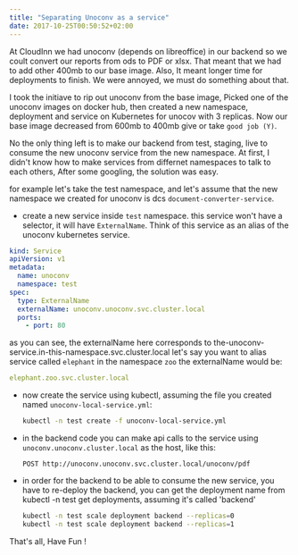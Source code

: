 ```yaml
---
title: "Separating Unoconv as a service"
date: 2017-10-25T00:50:52+02:00
---
```


At CloudInn we had unoconv (depends on libreoffice) in our backend so we
coult convert our reports from ods to PDF or xlsx. That meant that
we had to add other 400mb to our base image. Also, It meant longer time
for deployments to finish. We were annoyed, we must do something about that.

I took the initiave to rip out unoconv from the base image,
Picked one of the unoconv images on docker hub, then created a new
namespace, deployment and service on Kubernetes for unocov with 3 replicas.
Now our base image decreased from 600mb to 400mb give or take `good job (Y)`.

No the only thing left is to make our backend from test, staging, live
to consume the new unoconv service from the new namespace. At first,
I didn't know how to make services from differnet namespaces to talk
to each others, After some googling, the solution was easy.

for example let's take the test namespace, and let's assume that the new
namespace we created for unoconv is dcs `document-converter-service`.

 - create a new service inside `test` namespace. this service won't have
  a selector, it will have `ExternalName`. Think of this service as an alias
  of the unoconv kubernetes service.

  ```yml
  kind: Service
  apiVersion: v1
  metadata:
    name: unoconv
    namespace: test
  spec:
	type: ExternalName
	externalName: unoconv.unoconv.svc.cluster.local
	ports:
	  - port: 80
   ```

   as you can see, the externalName here corresponds to the-unoconv-service.in-this-namespace.svc.cluster.local
	let's say you want to alias service called `elephant` in the namespace `zoo` the externalName would be:

   ```yml
   elephant.zoo.svc.cluster.local
   ```

 - now create the service using kubectl, assuming the file you created named `unoconv-local-service.yml`:

   ```bash
   kubectl -n test create -f unoconv-local-service.yml
   ```

 - in the backend code you can make api calls to the service using `unoconv.unoconv.cluster.local` as the host, like this:

   ```
   POST http://unoconv.unoconv.svc.cluster.local/unoconv/pdf
   ```

 - in order for the backend to be able to consume the new service, you have to re-deploy the backend, you can get
   the deployment name from kubectl -n test get deployments, assuming it's called 'backend'

   ```bash
   kubectl -n test scale deployment backend --replicas=0
   kubectl -n test scale deployment backend --replicas=1
   ```

That's all, Have Fun !
